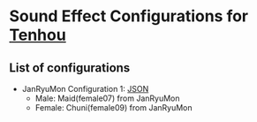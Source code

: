 # Sound Effect Configurations for [Tenhou](https://tenhou.net)

## List of configurations

- JanRyuMon Configuration 1: [JSON](/JanRyuMon1.json)
    - Male: Maid(female07) from JanRyuMon
    - Female: Chuni(female09) from JanRyuMon